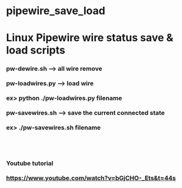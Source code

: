 # pipewire_save_load

<h1>Linux Pipewire wire status save & load scripts</h1>

<h3>
pw-dewire.sh --> all wire remove <br>
<br>
pw-loadwires.py --> load wire<br>
<br>
ex> python ./pw-loadwires.py filename<br>
<br>
pw-savewires.sh --> save the current connected state<br>
<br>
ex> ./pw-savewires.sh filename<br>

<br><br><br>
Youtube tutorial   
<br>
https://www.youtube.com/watch?v=bGjCHO-_Ets&t=44s
</h3>




